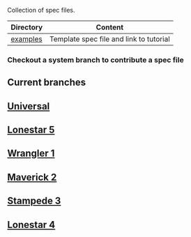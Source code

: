 Collection of spec files.

Directory                 | Content
------------------------- | -------------
[examples](examples)      | Template spec file and link to tutorial


### Checkout a system branch to contribute a spec file

Current branches
----------------
[Universal](https://github.com/TACC/hpc_spec/blob/uni/README.md)
----------------
[Lonestar 5](https://github.com/TACC/hpc_spec/blob/ls5/README.md)
----------------
[Wrangler 1](https://github.com/TACC/hpc_spec/blob/wr1/README.md)
----------------
[Maverick 2](https://github.com/TACC/hpc_spec/blob/mk2/README.md)
----------------
[Stampede 3](https://github.com/TACC/hpc_spec/blob/st3/README.md)
----------------
[Lonestar 4](https://github.com/TACC/hpc_spec/blob/ls4/README.md)
----------------
